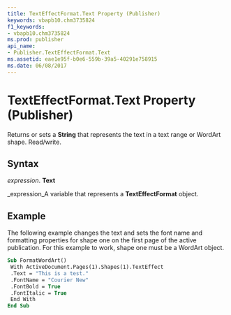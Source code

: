 ```yaml
---
title: TextEffectFormat.Text Property (Publisher)
keywords: vbapb10.chm3735824
f1_keywords:
- vbapb10.chm3735824
ms.prod: publisher
api_name:
- Publisher.TextEffectFormat.Text
ms.assetid: eae1e95f-b0e6-559b-39a5-40291e758915
ms.date: 06/08/2017
---
```



# TextEffectFormat.Text Property (Publisher)

Returns or sets a  **String** that represents the text in a text range or WordArt shape. Read/write.


## Syntax

 _expression_. **Text**

 _expression_A variable that represents a  **TextEffectFormat** object.


## Example

The following example changes the text and sets the font name and formatting properties for shape one on the first page of the active publication. For this example to work, shape one must be a WordArt object.


```vb
Sub FormatWordArt() 
 With ActiveDocument.Pages(1).Shapes(1).TextEffect 
 .Text = "This is a test." 
 .FontName = "Courier New" 
 .FontBold = True 
 .FontItalic = True 
 End With 
End Sub
```


